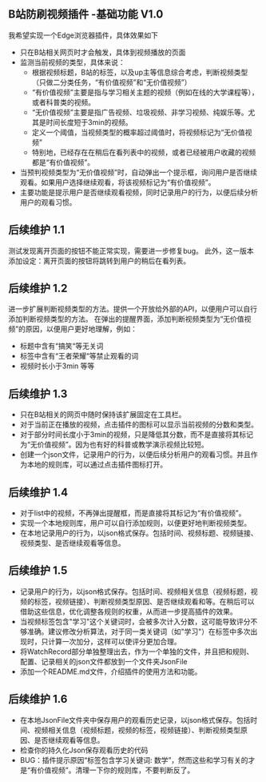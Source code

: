 ## B站防刷视频插件 -基础功能 V1.0
我希望实现一个Edge浏览器插件，具体效果如下
- 只在B站相关网页时才会触发，具体到视频播放的页面
- 监测当前视频的类型，具体来说：
    - 根据视频标题，B站的标签，以及up主等信息综合考虑，判断视频类型（只做二分类任务，“有价值视频”和“无价值视频”）
    - “有价值视频”主要是指与学习相关主题的视频（例如在线的大学课程等），或者科普类的视频。
    - “无价值视频”主要是指广告视频、垃圾视频、非学习视频、纯娱乐等。尤其是时间长度短于3min的视频。
    - 定义一个阈值，当视频类型的概率超过阈值时，将视频标记为“无价值视频”
    - 特别地，已经存在在稍后在看列表中的视频，或者已经被用户收藏的视频都是“有价值视频”。
- 当预判视频类型为“无价值视频”时，自动弹出一个提示框，询问用户是否继续观看。如果用户选择继续观看，将该视频标记为“有价值视频”。
- 主要功能是提示用户是否继续观看视频，同时记录用户的行为，以便后续分析用户的观看习惯。

## 后续维护 1.1
测试发现离开页面的按钮不能正常实现，需要进一步修复bug。
此外，这一版本添加设定：离开页面的按钮将跳转到用户的稍后在看列表。

## 后续维护 1.2
进一步扩展判断视频类型的方法。提供一个开放给外部的API，以便用户可以自行添加判断视频类型的方法。
在弹出的提醒界面，添加判断视频类型为“无价值视频”的原因，以便用户更好地理解，例如：
- 标题中含有“搞笑“等无关词
- 标签中含有“王者荣耀“等禁止观看的词
- 视频时长小于3min
等等

## 后续维护 1.3
- 只在B站相关的网页中随时保持该扩展固定在工具栏。
- 对于当前正在播放的视频，点击插件的图标可以显示当前视频的分数和类型。
- 对于部分时间长度小于3min的视频，只是降低其分数，而不是直接将其标记为“无价值视频”。因为也有好的科普或教学演示视频比较短。
- 创建一个json文件，记录用户的行为，以便后续分析用户的观看习惯。并且作为本地的规则库，可以通过点击插件图标打开。

## 后续维护 1.4
- 对于list中的视频，不再弹出提醒框，而是直接将其标记为“有价值视频”。
- 实现一个本地规则库，用户可以自行添加规则，以便更好地判断视频类型。
- 在本地记录用户的行为，以json格式保存。包括时间、视频标题、视频链接、视频类型、是否继续观看等信息。

## 后续维护 1.5
- 记录用户的行为，以json格式保存。包括时间、视频相关信息（视频标题，视频的标签，视频链接）、判断视频类型原因、是否继续观看和等。在稍后可以借助这些信息，优化调整各规则的权重，从而进一步提高插件的效果。
- 当视频标签包含"学习"这个关键词时，会被多次计入分数，这可能导致评分不够准确。建议修改分析算法，对于同一类关键词（如"学习"）在标签中多次出现时，只计算一次加分，这样可以使评分更加合理。
- 将WatchRecord部分单独整理出去，作为一个单独的文件，并且把和规则、配置、记录相关的json文件都放到一个文件夹JsonFile
- 添加一个README.md文件，介绍插件的使用方法和功能。

## 后续维护 1.6
- 在本地JsonFile文件夹中保存用户的观看历史记录，以json格式保存。包括时间、视频相关信息（视频标题，视频的标签，视频链接）、判断视频类型原因、是否继续观看等信息。
- 检查你的持久化Json保存观看历史的代码
- BUG：插件提示原因“标签包含学习关键词: 数学”，然而这些和学习有关的才是“有价值视频”。清理一下你的规则库，不要判断反了。
<!-- - 并且维护一个标签的库，将标签库中的关键词与视频的标签进行匹配，从而提高评分的准确性。
- 同时将用户跳过的视频的视频标签加入标签库，以便后续的评分。 -->